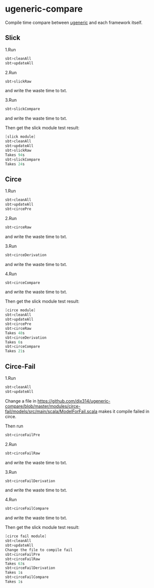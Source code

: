 ugeneric-compare
===============

Compile time compare between [ugeneric](https://github.com/scalax/ugeneric) and each framework itself.  

## Slick
1.Run
```scala
sbt>cleanAll
sbt>updateAll
```

2.Run
```scala
sbt>slickRaw
```
and write the waste time to txt.

3.Run
```scala
sbt>slickCompare
```
and write the waste time to txt.

Then get the slick module test result:
```scala
[slick module]
sbt>cleanAll
sbt>updateAll
sbt>slickRaw
Takes 94s
sbt>slickCompare
Takes 24s
```

## Circe
1.Run
```scala
sbt>cleanAll
sbt>updateAll
sbt>circePre
```

2.Run
```scala
sbt>circeRaw
```
and write the waste time to txt.

3.Run
```scala
sbt>circeDerivation
```
and write the waste time to txt.

4.Run
```scala
sbt>circeCompare
```
and write the waste time to txt.

Then get the slick module test result:
```scala
[circe module]
sbt>cleanAll
sbt>updateAll
sbt>circePre
sbt>circeRaw
Takes 48s
sbt>circeDerivation
Takes 6s
sbt>circeCompare
Takes 21s
```

## Circe-Fail
1.Run
```scala
sbt>cleanAll
sbt>updateAll
```
Change a file in https://github.com/djx314/ugeneric-compare/blob/master/modules/circe-fail/models/src/main/scala/ModelForFail.scala makes it compile failed in circe.  

Then run
```scala
sbt>circeFailPre
```

2.Run
```scala
sbt>circeFailRaw
```
and write the waste time to txt.

3.Run
```scala
sbt>circeFailDerivation
```
and write the waste time to txt.

4.Run
```scala
sbt>circeFailCompare
```
and write the waste time to txt.

Then get the slick module test result:
```scala
[circe fail module]
sbt>cleanAll
sbt>updateAll
Change the file to compile fail
sbt>circeFailPre
sbt>circeFailRaw
Takes 63s
sbt>circeFailDerivation
Takes 1s
sbt>circeFailCompare
Takes 1s
```